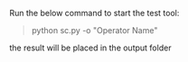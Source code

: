 Run the below command to start the test tool:
> python sc.py -o "Operator Name"

the result will be placed in the output folder
